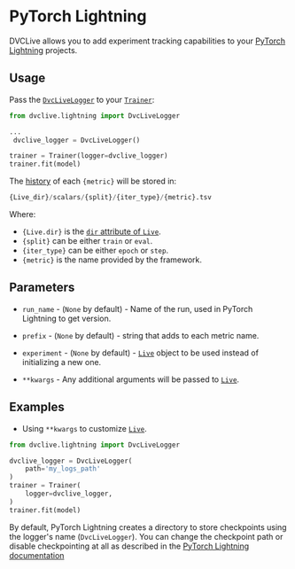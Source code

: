 # PyTorch Lightning

DVCLive allows you to add experiment tracking capabilities to your
[PyTorch Lightning](https://www.pytorchlightning.ai/) projects.

## Usage

Pass the
[`DvcLiveLogger`](https://github.com/iterative/dvclive/blob/master/dvclive/lightning.py)
to your
[`Trainer`](https://pytorch-lightning.readthedocs.io/en/latest/common/trainer.html):

```python
from dvclive.lightning import DvcLiveLogger

...
 dvclive_logger = DvcLiveLogger()

trainer = Trainer(logger=dvclive_logger)
trainer.fit(model)
```

The [history](/doc/dvclive/api-reference/live/log#step-updates) of each
`{metric}` will be stored in:

```py
{Live_dir}/scalars/{split}/{iter_type}/{metric}.tsv
```

Where:

- `{Live.dir}` is the
  [`dir` attribute of `Live`](/doc/dvclive/api-reference/live#attributes).
- `{split}` can be either `train` or `eval`.
- `{iter_type}` can be either `epoch` or `step`.
- `{metric}` is the name provided by the framework.

## Parameters

- `run_name` - (`None` by default) - Name of the run, used in PyTorch Lightning
  to get version.

- `prefix` - (`None` by default) - string that adds to each metric name.

- `experiment` - (`None` by default) -
  [`Live`](/docs/dvclive/api-reference/live) object to be used instead of
  initializing a new one.

- `**kwargs` - Any additional arguments will be passed to
  [`Live`](/docs/dvclive/api-reference/live).

## Examples

- Using `**kwargs` to customize [`Live`](/docs/dvclive/api-reference/live).

```python
from dvclive.lightning import DvcLiveLogger

dvclive_logger = DvcLiveLogger(
    path='my_logs_path'
)
trainer = Trainer(
    logger=dvclive_logger,
)
trainer.fit(model)
```

<admon type="info">

By default, PyTorch Lightning creates a directory to store checkpoints using the
logger's name (`DvcLiveLogger`). You can change the checkpoint path or disable
checkpointing at all as described in the
[PyTorch Lightning documentation](https://pytorch-lightning.readthedocs.io/en/latest/common/checkpointing.html)

</admon>

